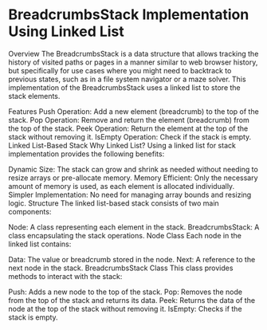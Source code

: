 # BreadcrumbsStack Implementation Using Linked List
Overview
The BreadcrumbsStack is a data structure that allows tracking the history of visited paths or pages in a manner similar to web browser history, but specifically for use cases where you might need to backtrack to previous states, such as in a file system navigator or a maze solver. This implementation of the BreadcrumbsStack uses a linked list to store the stack elements.

Features
Push Operation: Add a new element (breadcrumb) to the top of the stack.
Pop Operation: Remove and return the element (breadcrumb) from the top of the stack.
Peek Operation: Return the element at the top of the stack without removing it.
IsEmpty Operation: Check if the stack is empty.
Linked List-Based Stack
Why Linked List?
Using a linked list for stack implementation provides the following benefits:

Dynamic Size: The stack can grow and shrink as needed without needing to resize arrays or pre-allocate memory.
Memory Efficient: Only the necessary amount of memory is used, as each element is allocated individually.
Simpler Implementation: No need for managing array bounds and resizing logic.
Structure
The linked list-based stack consists of two main components:

Node: A class representing each element in the stack.
BreadcrumbsStack: A class encapsulating the stack operations.
Node Class
Each node in the linked list contains:

Data: The value or breadcrumb stored in the node.
Next: A reference to the next node in the stack.
BreadcrumbsStack Class
This class provides methods to interact with the stack:

Push: Adds a new node to the top of the stack.
Pop: Removes the node from the top of the stack and returns its data.
Peek: Returns the data of the node at the top of the stack without removing it.
IsEmpty: Checks if the stack is empty.
